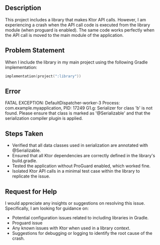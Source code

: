 ## Description

This project includes a library that makes Ktor API calls. However, I am experiencing a crash when the API call code is executed from the library module (when proguard is enabled). The same code works perfectly when the API call is moved to the main module of the application.

## Problem Statement

When I include the library in my main project using the following Gradle implementation:

```kotlin
implementation(project(":library"))
```

## Error
FATAL EXCEPTION: DefaultDispatcher-worker-3
Process: com.example.myapplication, PID: 17249
G1.g: Serializer for class 'b' is not found.
Please ensure that class is marked as '@Serializable' and that the serialization compiler plugin is applied.


## Steps Taken
- Verified that all data classes used in serialization are annotated with @Serializable.
- Ensured that all Ktor dependencies are correctly defined in the library's build.gradle.
- Tested the application without ProGuard enabled, which worked fine.
- Isolated Ktor API calls in a minimal test case within the library to replicate the issue.

## Request for Help
I would appreciate any insights or suggestions on resolving this issue. Specifically, I am looking for guidance on:
- Potential configuration issues related to including libraries in Gradle.
- Proguard issue
- Any known issues with Ktor when used in a library context.
- Suggestions for debugging or logging to identify the root cause of the crash.